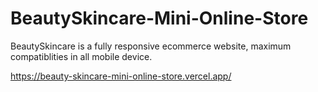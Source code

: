 # BeautySkincare-Mini-Online-Store

BeautySkincare is a fully responsive ecommerce website, maximum compatiblities in all mobile device.

https://beauty-skincare-mini-online-store.vercel.app/
